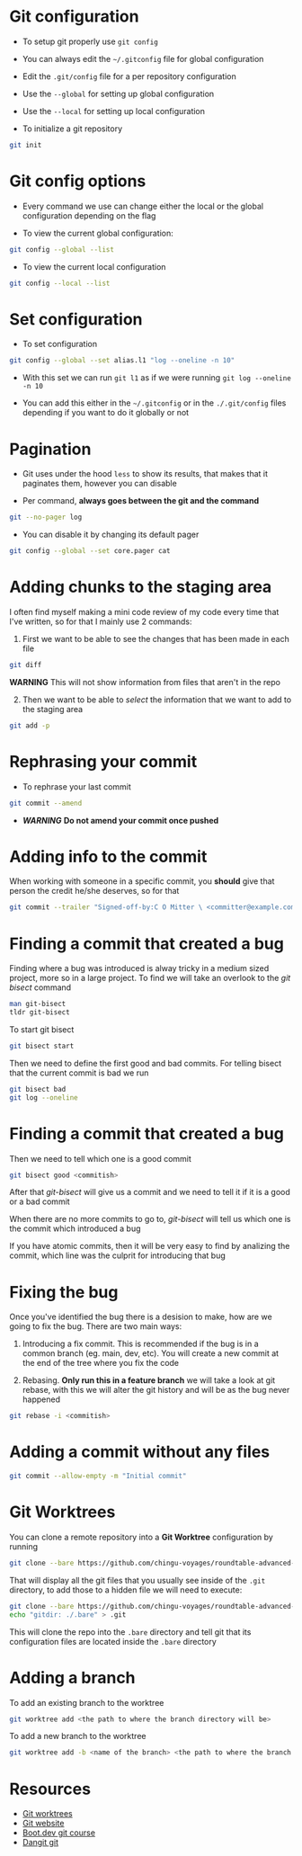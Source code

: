 # Git configuration

- To setup git properly use `git config`
- You can always edit the `~/.gitconfig` file for global configuration
- Edit the `.git/config` file for a per repository configuration
- Use the `--global` for setting up global configuration
- Use the `--local` for setting up local configuration

- To initialize a git repository

```bash
git init
```

# Git config options

- Every command we use can change either the local or the global configuration depending on the flag

- To view the current global configuration:

```bash
git config --global --list
```

- To view the current local configuration

```bash
git config --local --list
```

# Set configuration

- To set configuration

```bash
git config --global --set alias.l1 "log --oneline -n 10"
```

- With this set we can run `git l1` as if we were running `git log --oneline -n 10`

- You can add this either in the `~/.gitconfig` or in the `./.git/config` files depending if you want to do it globally or not

# Pagination

- Git uses under the hood `less` to show its results, that makes that it paginates them, however you can disable

- Per command, **always goes between the git and the command**

```bash
git --no-pager log
```

- You can disable it by changing its default pager

```bash
git config --global --set core.pager cat
```

# Adding chunks to the staging area

I often find myself making a mini code review of my code every time that I've written, so for that I mainly use 2 commands:

1. First we want to be able to see the changes that has been made in each file

```bash
git diff
```

**WARNING** This will not show information from files that aren't in the repo

2. Then we want to be able to _select_ the information that we want to add to the staging area

```bash
git add -p
```

# Rephrasing your commit

- To rephrase your last commit

```bash
git commit --amend
```

- **_WARNING_** **Do not amend your commit once pushed**

# Adding info to the commit

When working with someone in a specific commit, you **should** give that person the credit he/she deserves, so for that

```bash
git commit --trailer "Signed-off-by:C O Mitter \ <committer@example.com>" --trailer "Helped-by:C O Mitter \ <committer@example.com>"
```

# Finding a commit that created a bug

Finding where a bug was introduced is alway tricky in a medium sized project, more so in a large project. To find we will take an
overlook to the _git bisect_ command

```bash
man git-bisect
tldr git-bisect
```

To start git bisect

```bash
git bisect start
```

Then we need to define the first good and bad commits.
For telling bisect that the current commit is bad we run

```bash
git bisect bad
git log --oneline
```

# Finding a commit that created a bug

Then we need to tell which one is a good commit

```bash
git bisect good <commitish>
```

After that _git-bisect_ will give us a commit and we need to tell it if it is a good or a bad commit

When there are no more commits to go to, _git-bisect_ will tell us which one is the commit which introduced a bug

If you have atomic commits, then it will be very easy to find by analizing the commit, which line was the culprit for introducing that bug

# Fixing the bug

Once you've identified the bug there is a desision to make, how are we going to fix the bug. There are two main ways:

1. Introducing a fix commit. This is recommended if the bug is in a common branch (eg. main, dev, etc).
   You will create a new commit at the end of the tree where you fix the code

2. Rebasing. **Only run this in a feature branch** we will take a look at git rebase, with this we will alter the git history and will be as the bug
   never happened

```bash
git rebase -i <commitish>
```

# Adding a commit without any files

```bash
git commit --allow-empty -m "Initial commit"
```

# Git Worktrees

You can clone a remote repository into a **Git Worktree** configuration by running

```bash
git clone --bare https://github.com/chingu-voyages/roundtable-advanced-git.git
```

That will display all the git files that you usually see inside of the `.git` directory, to add those to a hidden file we will need
to execute:

```bash
git clone --bare https://github.com/chingu-voyages/roundtable-advanced-git.git .bare
echo "gitdir: ./.bare" > .git
```

This will clone the repo into the `.bare` directory and tell git that its configuration files are located inside the `.bare`
directory

# Adding a branch

To add an existing branch to the worktree

```bash
git worktree add <the path to where the branch directory will be>
```

To add a new branch to the worktree

```bash
git worktree add -b <name of the branch> <the path to where the branch directory will be>
```

# Resources

- [Git worktrees](https://morgan.cugerone.com/blog/how-to-use-git-worktree-and-in-a-clean-way/)
- [Git website](https://git-scm.com/docs)
- [Boot.dev git course](https://www.boot.dev/lessons/65e6780d-fdde-447a-9898-b30b73793a3a)
- [Dangit git](https://dangitgit.com/)
